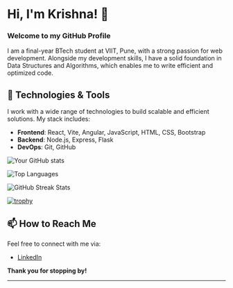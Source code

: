 # Hi, I'm Krishna! 👋  
### Welcome to my GitHub Profile

I am a final-year BTech student at VIIT, Pune, with a strong passion for web development. Alongside my development skills, I have a solid foundation in Data Structures and Algorithms, which enables me to write efficient and optimized code.

## 🔧 Technologies & Tools

I work with a wide range of technologies to build scalable and efficient solutions. My stack includes:

- **Frontend**: React, Vite, Angular, JavaScript, HTML, CSS, Bootstrap
- **Backend**: Node.js, Express, Flask
- **DevOps**: Git, GitHub

![Your GitHub stats](https://github-readme-stats.vercel.app/api?username=your-username&show_icons=true&theme=radical)

![Top Languages](https://github-readme-stats.vercel.app/api/top-langs/?username=your-username&layout=compact&theme=radical)

![GitHub Streak Stats](https://github-readme-streak-stats.herokuapp.com/?user=your-username&theme=radical)

[![trophy](https://github-profile-trophy.vercel.app/?username=your-username&theme=onedark)](https://github.com/ryo-ma/github-profile-trophy)

## 📫 How to Reach Me

Feel free to connect with me via:
- [LinkedIn]([https://www.linkedin.com/in/your-linkedin](https://www.linkedin.com/in/krishna-gupta-838627229/))


**Thank you for stopping by!**

---
